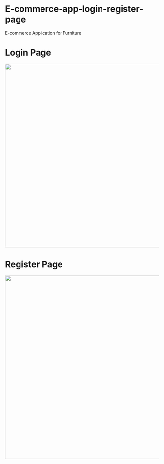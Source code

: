 # E-commerce-app-login-register-page
E-commerce Application for Furniture  
<h1>Login Page</h1>
<img src="https://user-images.githubusercontent.com/104012041/164051824-30bec18f-d456-49c7-86d3-bb2c52646534.png" height="600">
<h1>Register Page</h1>
<img src="https://user-images.githubusercontent.com/104012041/164056043-73a1051c-e419-4ed0-a82c-057d4485b01e.png" height="600">

